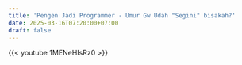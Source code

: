 ```yaml
---
title: 'Pengen Jadi Programmer - Umur Gw Udah "Segini" bisakah?'
date: 2025-03-16T07:20:00+07:00
draft: false
---
```


{{< youtube 1MENeHIsRz0 >}}
